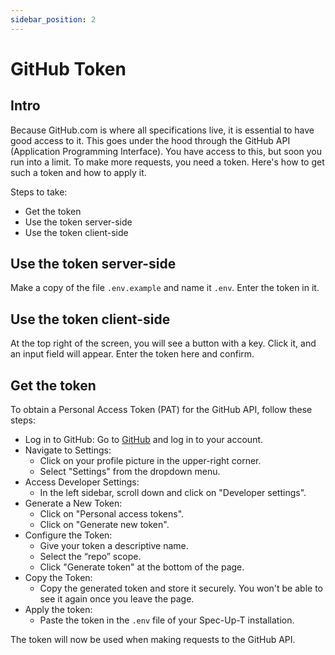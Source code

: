 ```yaml
---
sidebar_position: 2
---
```


# GitHub Token

## Intro

Because GitHub.com is where all specifications live, it is essential to have good access to it. This goes under the hood through the GitHub API (Application Programming Interface). You have access to this, but soon you run into a limit. To make more requests, you need a token. Here's how to get such a token and how to apply it.

Steps to take:

- Get the token
- Use the token server-side
- Use the token client-side

## Use the token server-side

Make a copy of the file `.env.example` and name it `.env`. Enter the token in it.

## Use the token client-side

At the top right of the screen, you will see a button with a key. Click it, and an input field will appear. Enter the token here and confirm.


## Get the token

To obtain a Personal Access Token (PAT) for the GitHub API, follow these steps:

- Log in to GitHub: Go to [GitHub](https://github.com) and log in to your account.
- Navigate to Settings:
  - Click on your profile picture in the upper-right corner.
  - Select "Settings" from the dropdown menu.
- Access Developer Settings:
  - In the left sidebar, scroll down and click on "Developer settings".
- Generate a New Token:
  - Click on "Personal access tokens".
  - Click on "Generate new token".
- Configure the Token:
  - Give your token a descriptive name.
  - Select the “repo” scope.
  - Click "Generate token" at the bottom of the page.
- Copy the Token:
  - Copy the generated token and store it securely. You won't be able to see it again once you leave the page.
- Apply the token:
  - Paste the token in the `.env` file of your Spec-Up-T installation.

The token will now be used when making requests to the GitHub API.

